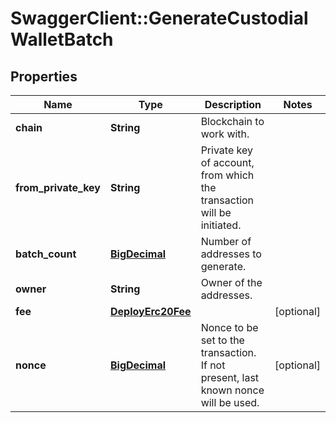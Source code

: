 # SwaggerClient::GenerateCustodialWalletBatch

## Properties
Name | Type | Description | Notes
------------ | ------------- | ------------- | -------------
**chain** | **String** | Blockchain to work with. | 
**from_private_key** | **String** | Private key of account, from which the transaction will be initiated. | 
**batch_count** | [**BigDecimal**](BigDecimal.md) | Number of addresses to generate. | 
**owner** | **String** | Owner of the addresses. | 
**fee** | [**DeployErc20Fee**](DeployErc20Fee.md) |  | [optional] 
**nonce** | [**BigDecimal**](BigDecimal.md) | Nonce to be set to the transaction. If not present, last known nonce will be used. | [optional] 

